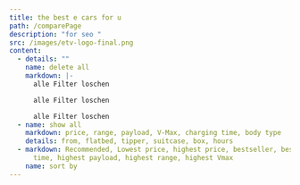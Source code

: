 ```yaml
---
title: the best e cars for u
path: /comparePage
description: "for seo "
src: /images/etv-logo-final.png
content:
  - details: ""
    name: delete all
    markdown: |-
      alle Filter loschen

      alle Filter loschen

      alle Filter loschen
  - name: show all
    markdown: price, range, payload, V-Max, charging time, body type
    details: from, flatbed, tipper, suitcase, box, hours
  - markdown: Recommended, Lowest price, highest price, bestseller, best charging
      time, highest payload, highest range, highest Vmax
    name: sort by
---
```

